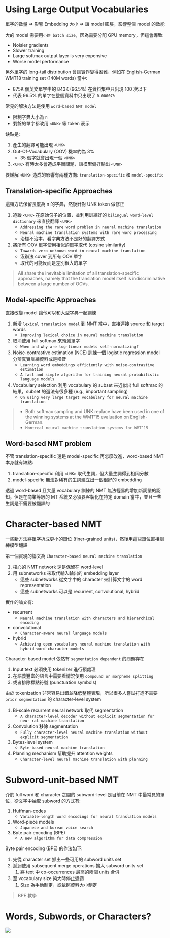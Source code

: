 # Using Large Output Vocabularies

單字的數量 => 影響 Embedding 大小 => 讓 model 膨脹，影響整個 model 的效能

大的 model 需要用`小的 batch size`，因為需要分配 GPU memory，但這會導致:

* Noisier gradients
* Slower training
* Large softmax output layer is very expensive
* Worse model performance

另外單字的 long-tail distribution 會讓實作變得困難，例如在 English-German WMT18 training set (140M words) 當中:

* 875K 個英文單字中的 843K (96.5%) 在資料集中只出現 100 次以下
* 代表 96.5% 的單字在整個資料中只出現了 `0.00007%` 

常見的解決方法是使用 `word-based NMT model`

* 限制字典大小為 `n`
* 剩餘的單字都改用 `<UNK>` 等 token 表示

缺點是:

1. 產生的翻譯可能出現 `<UNK>`
2. Out-Of-Vocabulary (OOV) 機率約為 3%
   * 35 個字就會出現一個 `<UNK>` 
3. `<UNK>` 有時太多會造成平衡問題，讓模型偏好輸出 `<UNK>`

要緩解 `<UNK>` 造成的影響有兩種方向: `translation-specific` 和 `model-specific`

## Translation-specific Approaches

這類方法保留長度為 n 的字典，然後針對 UNK token 做修正

1. 追蹤 `<UNK>` 在原始句子的位置，並利用訓練好的 `bilingual word-level dictionary` 來直接翻譯 `<UNK>`
   * `Addressing the rare word problem in neural machine translation`
   * `Neural machine translation systems with rare word processing`
   * 治標不治本，看字典方法不是好的翻譯方式
2. 將所有 OOV 單字使用相似的單字取代 (cosine similarity)
   * `Towards zero unknown word in neural machine translation`
   * 沒辦法 cover 到所有 OOV 單字
   * 取代的可能反而是差別很大的單字

> All share the inevitable limitation of all translation-specific approaches, namely that the translation model itself is indiscriminative between a large number of OOVs.

## Model-specific Approaches

直接改變 model 讓他可以和大型字典一起訓練

1. 新增 `lexical translation model` 到 NMT 當中，直接連接 source 和 target words
   * `Improving lexical choice in neural machine translation`
2. 取消使用 full softmax 來預測單字
   * `When and why are log-linear models self-normalizing?`
3. Noise-contrastive estimation (NCE) 訓練一個 logistic regression model 分辨真實訓練資料或是噪音
   * `Learning word embeddings efficiently with noise-contrastive estimation`
   * `A fast and simple algorithm for training neural probabilistic language models`
4. Vocabulary selection 利用 vocabulary 的 subset 來近似出 full softmax 的結果，subset 的選法有很多種 (e.g., important sampling)
   * `On using very large target vocabulary for neural machine translation`

> * Both softmax sampling and UNK replace have been used in one of the winning systems at the WMT’15 evaluation on English-German.
> * `Montreal neural machine translation systems for WMT’15`

## Word-based NMT problem

不管 translation-specific 還是 model-specific 再怎麼改進，word-based NMT 本身就有缺點:

1. translation-specific 利用 `<UNK>` 取代生詞，但大量生詞得到相同分數
2. model-specific 無法對稀有的生詞建立出一個很好的 embedding

透過 word-based 且大量 vocabulary 訓練的 NMT 無法輕易的增加新詞彙的認知，但是在商業等級的 MT 系統又必須要客製化在特定 domain 當中，並且一些生詞是不需要被翻譯的

# Character-based NMT

一些新方法將單字拆成更小的單位 (finer-grained units)，然後用這些單位直接訓練模型翻譯

第一個實現的論文為 `Character-based neural machine translation`

1. 核心的 NMT network 還是保留在 word-level
2. 用 subnetworks 來取代輸入輸出的 embedding layer
   * 這些 subnetworks 從文字中的 character 來計算文字的 word representation
   * 這些 subnetworks 可以是 recurrent, convolutional, hybrid

實作的論文有:

* recurrent
  * `Neural machine translation with characters and hierarchical encoding`
* convolutional
  * `Character-aware neural language models`
* hybrid
  * `Achieving open vocabulary neural machine translation with hybrid word-character models`

Character-based model 依然有 `segmentation dependent` 的問題存在

1. Input text 必須使用 tokenizer 進行預處理
2. 在語義豐富的語言中需要看情況使用 `compound or morpheme splitting`
3. 或者排除標點符號 (punctuation symbols)

由於 tokenization 非常容易出錯並降低整體表現，所以很多人嘗試打造不需要 `prior segmentation` 的 character-level system

1. Bi-scale recurrent neural network 取代 segmentation
   * `A character-level decoder without explicit segmentation for neu- ral machine translation`
2. Convolution 移除 segmentation
   * `Fully character-level neural machine translation without explicit segmentation`
3. Bytes-level system
   * `Byte-based neural machine translation`
4. Planning mechanism 幫助提升 attention weights
   * `Character-level neural machine translation with planning`

# Subword-unit-based NMT

介於 full word 和 character 之間的 subword-level 是目前在 NMT 中最常見的單位，從文字中抽取 subword 的方式有:

1. Huffman-codes
   * `Variable-length word encodings for neural translation models`
2. Word-piece models
   * `Japanese and korean voice search`
3. Byte pair encoding (BPE)
   * `A new algorithm for data compression`

Byte pair encoding (BPE) 的作法如下: 

1. 先從 character set 抓出一些可用的 subword units set
2. 遞迴使用 subsequent merge operations 擴大 subword units set
   1. 將 text 中 co-occurrences 最高的兩個 units 合併
3. 至 vocabulary size 夠大時停止遞迴
   1. Size 為手動制定，或依照資料大小制定





> BPE 教學

# Words, Subwords, or Characters?



























<img src="https://latex.codecogs.com/png.latex?"/>
